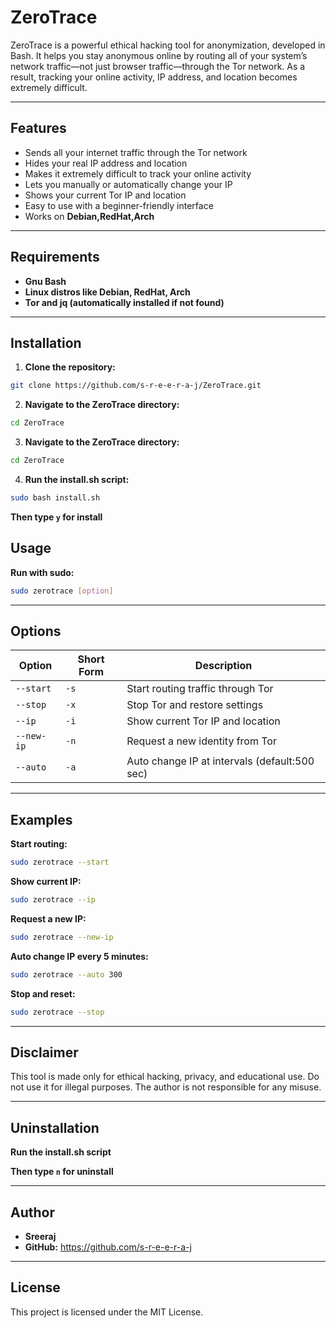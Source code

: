 # ZeroTrace

ZeroTrace is a powerful ethical hacking tool for anonymization, developed in Bash. It helps you stay anonymous online by routing all of your system’s network traffic—not just browser traffic—through the Tor network. As a result, tracking your online activity, IP address, and location becomes extremely difficult.

---

## Features

- Sends all your internet traffic through the Tor network
- Hides your real IP address and location
- Makes it extremely difficult to track your online activity
- Lets you manually or automatically change your IP
- Shows your current Tor IP and location
- Easy to use with a beginner-friendly interface
- Works on **Debian,RedHat,Arch** 

---

## Requirements
- **Gnu Bash**
- **Linux distros like Debian, RedHat, Arch** 
- **Tor and jq (automatically installed if not found)**

---

## Installation

1. **Clone the repository:**
```bash
git clone https://github.com/s-r-e-e-r-a-j/ZeroTrace.git
```
2. **Navigate to the ZeroTrace directory:**
```bash
cd ZeroTrace
```
3. **Navigate to the ZeroTrace directory:**
```bash
cd ZeroTrace
```
4. **Run the install.sh script:**
```bash
sudo bash install.sh
```
**Then type `y` for install**

## Usage

**Run with sudo:**
```bash
sudo zerotrace [option]
```
---

## Options

| Option             | Short Form | Description                                   |
|--------------------|------------|-----------------------------------------------|
| `--start`          | `-s`       | Start routing traffic through Tor             |
| `--stop`           | `-x`       | Stop Tor and restore settings                 |
| `--ip`             | `-i`       | Show current Tor IP and location              |
| `--new-ip`         | `-n`       | Request a new identity from Tor               |
| `--auto`           | `-a`       | Auto change IP at intervals (default:500 sec) |

---

## Examples
**Start routing:**

```bash
sudo zerotrace --start
```

**Show current IP:**

```bash
sudo zerotrace --ip
```
**Request a new IP:**

```bash
sudo zerotrace --new-ip
```

**Auto change IP every 5 minutes:**

```bash
sudo zerotrace --auto 300
```

**Stop and reset:**

```bash
sudo zerotrace --stop
```
---

## Disclaimer
This tool is made only for ethical hacking, privacy, and educational use. Do not use it for illegal purposes. The author is not responsible for any misuse.

---

## Uninstallation

**Run the install.sh script**

**Then type `n` for uninstall**

---

## Author
- **Sreeraj**
- **GitHub:** https://github.com/s-r-e-e-r-a-j 

--- 

## License
This project is licensed under the MIT License.
